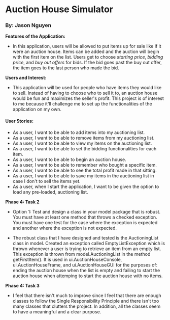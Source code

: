 # Auction House Simulator
### By: Jason Nguyen

**Features of the Application:**

- In this application, users will be allowed to put items up for sale like if
it were an auction house. Items can be added and the auction will begin with the first
item on the list. Users get to choose *starting price*, *bidding price*, and *buy out offers* for bids. If the bid goes past the buy out offer, the item goes to the
last person who made the bid.

**Users and Interest:**

- This application will be used for people who have items they would like to sell. Instead
of having to choose who to sell it to, an auction house would be fun and maximizes the seller's profit. 
This project is of interest to me because it'll challenge me to set up the functionalities of the application
on my own.

#### User Stories:

- As a user, I want to be able to add items into my auctioning list.
- As a user, I want to be able to remove items from my auctioning list.
- As a user, I want to be able to view my items on the auctioning list.
- As a user, I want to be able to set the bidding functionalities for each item.
- As a user, I want to be able to begin an auction house.
- As a user, I want to be able to remember who bought a specific item.
- As a user, I want to be able to see the total profit made in that sitting.
- As a user, I want to be able to save my items in the auctioning list in case I don't
to sell the items yet.
- As a user, when I start the application, I want to be given the option to load any pre-loaded,
auctioning list.

**Phase 4: Task 2**
- Option 1: Test and design a class in your model package that is robust.
You must have at least one method that throws a checked exception.
You must have one test for the case where the exception is expected and another where the exception is not expected.

- The robust class that I have designed and tested is the AuctioningList class in model. 
Created an exception called EmptyListException which is thrown whenever a user is trying to retrieve an item from an
empty list. This exception is thrown from model.AuctioningList in the method getFirstItem().
It is used in ui.AuctionHouseConsole, ui.AuctionHouseFrame, and ui.AuctionHouseGUI for the purposes of:
ending the auction house when the list is empty and failing to start the auction house when attemping to start
the auction house with no items.

**Phase 4: Task 3**
- I feel that there isn't much to improve since I feel that there are enough classes to follow the Single Responsibility
Principle and there isn't too many classes that clutters the project. In addition, all the classes seem to have a 
meaningful and a clear purpose.
